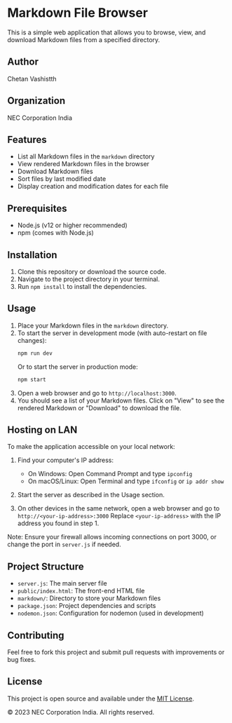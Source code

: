 # Markdown File Browser

This is a simple web application that allows you to browse, view, and download Markdown files from a specified directory.

## Author
Chetan Vashistth

## Organization
NEC Corporation India

## Features

- List all Markdown files in the `markdown` directory
- View rendered Markdown files in the browser
- Download Markdown files
- Sort files by last modified date
- Display creation and modification dates for each file

## Prerequisites

- Node.js (v12 or higher recommended)
- npm (comes with Node.js)

## Installation

1. Clone this repository or download the source code.
2. Navigate to the project directory in your terminal.
3. Run `npm install` to install the dependencies.

## Usage

1. Place your Markdown files in the `markdown` directory.
2. To start the server in development mode (with auto-restart on file changes):
   ```bash
   npm run dev
   ```
   Or to start the server in production mode:
   ```bash
   npm start
   ```
3. Open a web browser and go to `http://localhost:3000`.
4. You should see a list of your Markdown files. Click on "View" to see the rendered Markdown or "Download" to download the file.

## Hosting on LAN

To make the application accessible on your local network:

1. Find your computer's IP address:
   - On Windows: Open Command Prompt and type `ipconfig`
   - On macOS/Linux: Open Terminal and type `ifconfig` or `ip addr show`

2. Start the server as described in the Usage section.

3. On other devices in the same network, open a web browser and go to `http://<your-ip-address>:3000`
   Replace `<your-ip-address>` with the IP address you found in step 1.

Note: Ensure your firewall allows incoming connections on port 3000, or change the port in `server.js` if needed.

## Project Structure

- `server.js`: The main server file
- `public/index.html`: The front-end HTML file
- `markdown/`: Directory to store your Markdown files
- `package.json`: Project dependencies and scripts
- `nodemon.json`: Configuration for nodemon (used in development)

## Contributing

Feel free to fork this project and submit pull requests with improvements or bug fixes.

## License

This project is open source and available under the [MIT License](LICENSE).

© 2023 NEC Corporation India. All rights reserved.